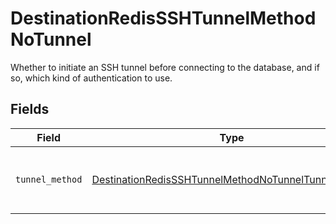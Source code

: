 # DestinationRedisSSHTunnelMethodNoTunnel

Whether to initiate an SSH tunnel before connecting to the database, and if so, which kind of authentication to use.


## Fields

| Field                                                                                                                             | Type                                                                                                                              | Required                                                                                                                          | Description                                                                                                                       |
| --------------------------------------------------------------------------------------------------------------------------------- | --------------------------------------------------------------------------------------------------------------------------------- | --------------------------------------------------------------------------------------------------------------------------------- | --------------------------------------------------------------------------------------------------------------------------------- |
| `tunnel_method`                                                                                                                   | [DestinationRedisSSHTunnelMethodNoTunnelTunnelMethod](../../models/shared/destinationredissshtunnelmethodnotunneltunnelmethod.md) | :heavy_check_mark:                                                                                                                | No ssh tunnel needed to connect to database                                                                                       |
